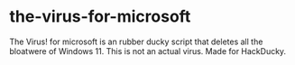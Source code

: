 # the-virus-for-microsoft
The Virus! for microsoft is an rubber ducky script that deletes all the bloatwere of Windows 11. This is not an actual virus. Made for HackDucky.
